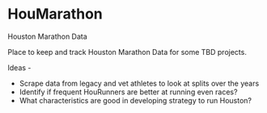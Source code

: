 # HouMarathon
Houston Marathon Data

Place to keep and track Houston Marathon Data for some TBD projects.

Ideas -
* Scrape data from legacy and vet athletes to look at splits over the years
* Identify if frequent HouRunners are better at running even races?
* What characteristics are good in developing strategy to run Houston?
